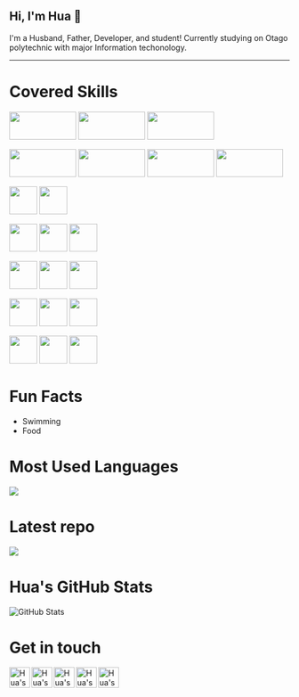 ## Hi, I'm Hua 👋 

I'm a Husband, Father, Developer, and student! Currently studying on Otago polytechnic with major Information techonology.

<hr>

# Covered Skills

<a><img width="120" height="50" src="https://www.vectorlogo.zone/logos/python/python-ar21.svg"></a>
<a><img width="120" height="50" src="https://www.vectorlogo.zone/logos/numpy/numpy-ar21.svg"></a>
<a><img width="120" height="50" src="https://www.vectorlogo.zone/logos/pocoo_flask/pocoo_flask-ar21.svg"></a>

<a><img width="120" height="50" src="https://www.vectorlogo.zone/logos/linux/linux-ar21.svg"></a>
<a><img width="120" height="50" src="https://www.vectorlogo.zone/logos/docker/docker-ar21.svg"></a>
<a><img width="120" height="50" src="https://www.vectorlogo.zone/logos/puppet/puppet-ar21.svg"></a>
<a><img width="120" height="50" src="https://www.vectorlogo.zone/logos/php/php-ar21.svg"></a>

<a><img height="50" src="https://www.vectorlogo.zone/logos/dotnet/dotnet-ar21.svg"></a>
<a><img height="50" src="https://www.vectorlogo.zone/logos/visualstudio_code/visualstudio_code-ar21.svg"></a>

<a><img height="50" src="https://www.vectorlogo.zone/logos/mongodb/mongodb-ar21.svg"></a>
<a><img height="50" src="https://www.vectorlogo.zone/logos/mysql/mysql-ar21.svg"></a>
<a><img height="50" src="https://www.vectorlogo.zone/logos/mariadb/mariadb-ar21.svg"></a>

<a><img height="50" src="https://www.vectorlogo.zone/logos/github/github-ar21.svg"></a>
<a><img height="50" src="https://www.vectorlogo.zone/logos/gitlab/gitlab-ar21.svg"></a>
<a><img height="50" src="https://www.vectorlogo.zone/logos/git-scm/git-scm-ar21.svg"></a>

<a><img height="50" src="https://www.vectorlogo.zone/logos/w3_html5/w3_html5-ar21.svg"></a>
<a><img height="50" src="https://www.vectorlogo.zone/logos/netlifyapp_watercss/netlifyapp_watercss-ar21.svg"></a>
<a><img height="50" src="https://www.vectorlogo.zone/logos/javascript/javascript-ar21.svg"></a>

<a><img height="50" src="https://www.vectorlogo.zone/logos/reactjs/reactjs-ar21.svg"></a>
<a><img height="50" src="https://www.vectorlogo.zone/logos/getbootstrap/getbootstrap-ar21.svg"></a>
<a><img height="50" src="https://www.vectorlogo.zone/logos/nodejs/nodejs-ar21.svg"></a>

# Fun Facts
* Swimming
* Food

# Most Used Languages

<a href="https://github.com/aemooooon">
  <img align="center" src="https://github-readme-stats.vercel.app/api/top-langs/?username=aemooooon&theme=radical" />
</a>

# Latest repo

<a href="https://github.com/aemooooon/Data-Visualization">
  <img align="center" src="https://github-readme-stats.vercel.app/api/pin/?username=aemooooon&repo=Data-Visualization&theme=radical" />
</a> 

# Hua's GitHub Stats

![GitHub Stats](https://github-readme-stats.vercel.app/api?username=aemooooon&hide=["stars"]&show_icons=true&title_color=fff&icon_color=79ff97&text_color=9f9f9f&bg_color=151515)

# Get in touch

<a target="_blank" href="https://github.com/aemooooon/Project-Portfolio/blob/master/assets/img/p/WeChatQRcode.jpg?raw=true">
  <img align="left" alt="Hua's WeChat" width="37" src="https://www.vectorlogo.zone/logos/wechat/wechat-tile.svg" />
</a>
<a target="_blank" href="https://www.linkedin.com/in/hua-wang-739244190/">
  <img align="left" alt="Hua's Linkdein" width="37px" src="https://www.vectorlogo.zone/logos/linkedin/linkedin-icon.svg" />
</a>
<a target="_blank" href="https://github.com/aemooooon">
  <img align="left" alt="Hua's Github" width="37px" src="https://www.vectorlogo.zone/logos/github/github-tile.svg" />
</a>
<a target="_blank" href="https://www.instagram.com/aemooooon/">
  <img align="left" alt="Hua's Instagram" width="37px" src="https://www.vectorlogo.zone/logos/instagram/instagram-icon.svg" />
</a>
<a target="_blank" href="https://www.facebook.com/hua.wang.71">
  <img align="left" alt="Hua's Facebook" width="37px" src="https://www.vectorlogo.zone/logos/facebook/facebook-tile.svg" />
</a>
